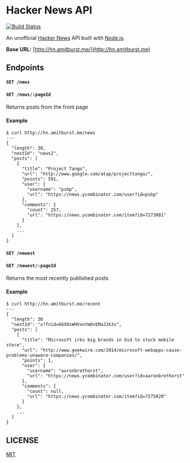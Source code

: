 # Hacker News API
[![Build Status](https://travis-ci.org/amitburst/hackernews-api.svg?branch=master)](https://travis-ci.org/amitburst/hackernews-api)

An unofficial [Hacker News](https://news.ycombinator.com/) API built with [Node.js](http://nodejs.org/).

**Base URL:** [http://hn.amitburst.me/](http://hn.amitburst.me)

## Endpoints

#### `GET /news`
#### `GET /news/:pageId`
Returns posts from the front page

#### Example
```
$ curl http://hn.amitburst.me/news
---
{
  "length": 30,
  "nextId": "news2",
  "posts": [
    {
      "title": "Project Tango",
      "url": "http://www.google.com/atap/projecttango/",
      "points": 591,
      "user": {
        "username": "psbp",
        "url": "https://news.ycombinator.com/user?id=psbp"
      },
      "comments": {
        "count": 257,
        "url": "https://news.ycombinator.com/item?id=7273081"
      }
    },
    ...
  ]
}
```

#### `GET /newest`
#### `GET /newest/:pageId`
Returns the most recently published posts

#### Example
```
$ curl http://hn.amitburst.me/recent
---
{
  "length": 30
  "nextId": "x?fnid=66XOsWHVxnYmDvEMaJ2k3s",
  "posts": [
    {
      "title": "Microsoft irks big brands in bid to stock mobile store",
      "url": "http://www.geekwire.com/2014/microsoft-webapps-cause-problems-unaware-companies/",
      "points": 1,
      "user": {
        "username": "aaronbrethorst",
        "url": "https://news.ycombinator.com/user?id=aaronbrethorst"
      },
      "comments": {
        "count": null,
        "url": "https://news.ycombinator.com/item?id=7275820"
      }
    },
    ...
  ]
}
```

## LICENSE
[MIT](license)
